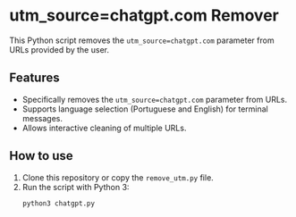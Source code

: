 # utm_source=chatgpt.com Remover

This Python script removes the `utm_source=chatgpt.com` parameter from URLs provided by the user.

## Features

- Specifically removes the `utm_source=chatgpt.com` parameter from URLs.
- Supports language selection (Portuguese and English) for terminal messages.
- Allows interactive cleaning of multiple URLs.

## How to use

1. Clone this repository or copy the `remove_utm.py` file.
2. Run the script with Python 3:
   ```bash
   python3 chatgpt.py
